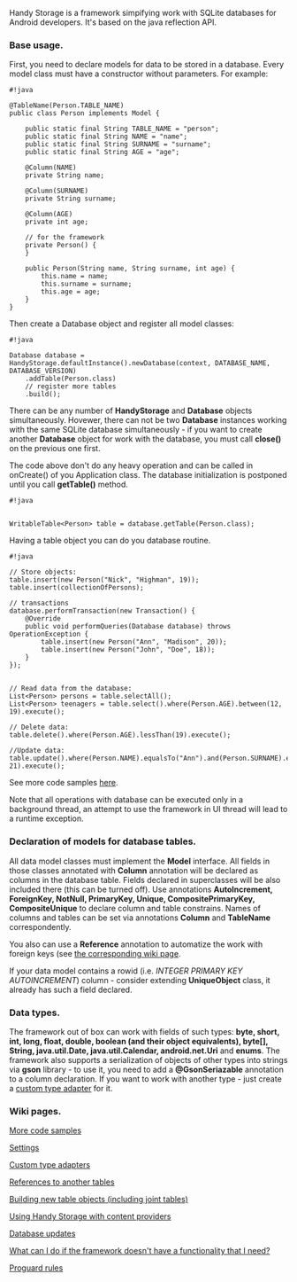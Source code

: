 Handy Storage is a framework simpifying work with SQLite databases for Android developers. It's based on the java reflection API.

### Base usage. ###

First, you need to declare models for data to be stored in a database. Every model class must have a constructor without parameters. For example:


```
#!java

@TableName(Person.TABLE_NAME)
public class Person implements Model {

	public static final String TABLE_NAME = "person";
	public static final String NAME = "name";
	public static final String SURNAME = "surname";
	public static final String AGE = "age";

	@Column(NAME)
	private String name;

	@Column(SURNAME)
	private String surname;

	@Column(AGE)
	private int age;

	// for the framework
	private Person() {
	}

	public Person(String name, String surname, int age) {
		this.name = name;
		this.surname = surname;
		this.age = age;
	}
}

```


Then create a Database object and register all model classes:


```
#!java

Database database = HandyStorage.defaultInstance().newDatabase(context, DATABASE_NAME, DATABASE_VERSION)
	.addTable(Person.class)
	// register more tables
	.build();
```
There can be any number of **HandyStorage** and **Database** objects simultaneously. Hovewer, there can not be two **Database** instances working with the same SQLite database simultaneously - if you want to create another **Database** object for work with the database, you must call **close()** on the previous one first.
	
The code above don't do any heavy operation and can be called in onCreate() of you Application class. The database initialization is postponed until you call **getTable()** method.

```
#!java


WritableTable<Person> table = database.getTable(Person.class);
```


Having a table object you can do you database routine.


```
#!java

// Store objects:
table.insert(new Person("Nick", "Highman", 19));
table.insert(collectionOfPersons);

// transactions
database.performTransaction(new Transaction() {
	@Override
	public void performQueries(Database database) throws OperationException {
		table.insert(new Person("Ann", "Madison", 20));
		table.insert(new Person("John", "Doe", 18));
	}
});


// Read data from the database:
List<Person> persons = table.selectAll();
List<Person> teenagers = table.select().where(Person.AGE).between(12, 19).execute();

// Delete data:
table.delete().where(Person.AGE).lessThan(19).execute();

//Update data:
table.update().where(Person.NAME).equalsTo("Ann").and(Person.SURNAME).equalsTo("Madison").setValue(Person.AGE, 21).execute();
```
See more code samples [here](https://github.com/Zalizyaka-Ney/handy.storage/wiki/More-code-samples).

Note that all operations with database can be executed only in a background thread, an attempt to use the framework in UI thread will lead to a runtime exception.

### Declaration of models for database tables. ###
All data model classes must implement the **Model** interface. All fields in those classes annotated with **Column** annotation will be declared as columns in the database table. Fields declared in superclasses will be also included there (this can be turned off). Use annotations **AutoIncrement, ForeignKey, NotNull, PrimaryKey, Unique, CompositePrimaryKey, CompositeUnique** to declare column and table constrains. Names of columns and tables can be set via annotations **Column** and **TableName** correspondently.

You also can use a **Reference** annotation to automatize the work with foreign keys (see [the corresponding wiki page](https://github.com/Zalizyaka-Ney/handy.storage/wiki/References-to-anothe-tables).

If your data model contains a rowid (i.e. *INTEGER PRIMARY KEY AUTOINCREMENT*) column - consider extending **UniqueObject** class, it already has such a field declared.

### Data types. ###

The framework out of box can work with fields of such types: **byte, short, int, long, float, double, boolean (and their object equivalents), byte[], String, java.util.Date, java.util.Calendar, android.net.Uri** and **enums**. The framework also supports a serialization of objects of other types into strings via **gson** library - to use it, you need to add a **@GsonSeriazable** annotation to a column declaration. 
If you want to work with another type - just create a [custom type adapter](https://github.com/Zalizyaka-Ney/handy.storage/wiki/Custom-type-adapters) for it.

### Wiki pages. ###

[More code samples](https://github.com/Zalizyaka-Ney/handy.storage/wiki/More-code-samples)

[Settings](https://github.com/Zalizyaka-Ney/handy.storage/wiki/Settings)

[Custom type adapters](https://github.com/Zalizyaka-Ney/handy.storage/wiki/Custom-type-adapters)

[References to another tables](https://github.com/Zalizyaka-Ney/handy.storage/wiki/References-to-anothe-tables)

[Building new table objects (including joint tables)](https://github.com/Zalizyaka-Ney/handy.storage/wiki/Building-new-table-objects-%28including-joint-tables%29)

[Using Handy Storage with content providers](https://github.com/Zalizyaka-Ney/handy.storage/wiki/Using-Handy-Storage-with-content-providers)

[Database updates](https://github.com/Zalizyaka-Ney/handy.storage/wiki/Database-updates)

[What can I do if the framework doesn't have a functionality that I need?](https://github.com/Zalizyaka-Ney/handy.storage/wiki/What-can-I-do-if-the-framework-doesn't-have-a-functionality-that-I-need%3F)

[Proguard rules](https://github.com/Zalizyaka-Ney/handy.storage/wiki/Proguard-rules)